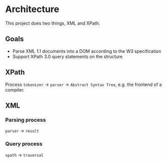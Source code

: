 # Architecture

This project does two things, XML and XPath. 

## Goals

* Parse XML 1.1 documents into a DOM according to the W3 specification
* Support XPath 3.0 query statements on the structure

## XPath

Process `tokenizer` -> `parser` -> `Abstract Syntax Tree`, e.g. the frontend of a compiler. 

## XML

### Parsing process

`parser` -> `result`

### Query process

`xpath` -> `traversal`
